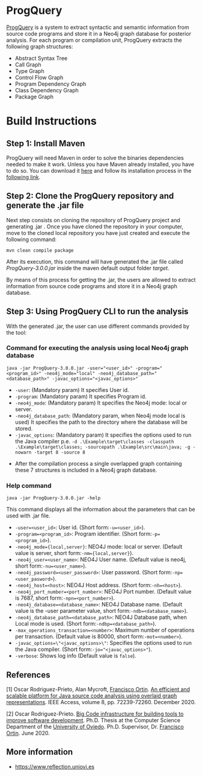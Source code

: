 # ProgQuery
[ProgQuery](https://www.reflection.uniovi.es/bigcode/download/2020/ieee-access/) is a system to extract syntactic and semantic information from source code programs and store it in a Neo4j graph database for posterior analysis. 
For each program or compilation unit, ProgQuery extracts the following graph structures:
- Abstract Syntax Tree
- Call Graph
- Type Graph
- Control Flow Graph
- Program Dependency Graph
- Class Dependency Graph
- Package Graph
# Build Instructions

## Step 1: Install Maven
ProgQuery will need Maven in order to solve the binaries dependencies needed to make it work. Unless you have Maven already installed, you have to do so. You can download it [here](https://maven.apache.org/download.cgi) and follow its installation process in the [following link](https://maven.apache.org/install.html).

## Step 2: Clone the ProgQuery repository and generate the .jar file
Next step consists on cloning the repository of ProgQuery project and generating .jar . Once you have cloned the repository in your computer, move to the cloned local repository you have just created and execute the following command:
```shell
mvn clean compile package
````
After its execution, this command will have generated the .jar file called _ProgQuery-3.0.0.jar_ inside the maven default output folder _target_.

By means of this process for getting the .jar, the users are allowed to extract information from source code programs and store it in a Neo4j graph database. 

## Step 3: Using ProgQuery CLI to run the analysis
With the generated .jar, the user can use different commands provided by the tool:

### Command for executing the analysis using local Neo4j graph database
```shell
java -jar ProgQuery-3.0.0.jar -user="<user_id>" -program="<program_id>" -neo4j_mode="local" -neo4j_database_path="<database_path>" -javac_options="<javac_options>"
````
* `-user`: (Mandatory param) It specifies User id.
* `-program`: (Mandatory param) It specifies Program id.
* `-neo4j_mode`: (Mandatory param) It specifies the Neo4j mode: local or server.
* `-neo4j_database_path`: (Mandatory param, when Neo4j mode local is used) It specifies the path to the directory where the database will be stored.
* `-javac_options`: (Mandatory param) It specifies the options used to run the Java compiler p.e. `-d .\Example\target\classes -classpath .\Example\target\classes; -sourcepath .\Example\src\main\java; -g -nowarn -target 8 -source 8`  

- After the compilation process a single overlapped graph containing these 7 structures is included in a Neo4j graph database.

### Help command
```shell
java -jar ProgQuery-3.0.0.jar -help
````
This command displays all the information about the parameters that can be used with .jar file.

* `-user=<user_id>`: User id. (Short form:`-u=<user_id>`).
* `-program=<program_id>`: Program identifier. (Short form:`-p=<program_id>`).
* `-neo4j_mode={local,server}`: NEO4J mode: local or server. (Default value is server, short form:`-nm={local,server}`).
* `-neo4j_user=<user_name>`: NEO4J User name. (Default value is neo4j, short form:`-nu=<user_name>`).
* `-neo4j_password=<user_password>`: User password. (Short form:`-np=<user_pasword>`).
* `-neo4j_host=<host>`: NEO4J Host address. (Short form:`-nh=<host>`).
* `-neo4j_port_number=<port_number>`: NEO4J Port number. (Default value is 7687, short form:`-npn=<port_number>`).
* `-neo4j_database=<database_name>`: NEO4J Database name. (Default value is the -user parameter value, short form:`-ndb=<database_name>`).
* `-neo4j_database_path=<database_path>`: NEO4J Database path, when Local mode is used. (Short form:`-ndbp=<database_path>`).
* `-max_operations_transaction=<number>`: Maximum number of operations per transaction. (Default value is 80000, short form:`-mot=<number>`).
* `-javac_options=\"<javac_options>\"`: Specifies the options used to run the Java compiler. (Short form:`-jo="<javac_options>"`).
* `-verbose`: Shows log info (Default value is `false`).

## References<a name="references"></a>
<a id="1">[1]</a>
Oscar Rodriguez-Prieto, Alan Mycroft, [Francisco Ortin](https://reflection.uniovi.es/ortin/index.html).
[An efficient and scalable platform for Java source code analysis using overlaid graph representations](https://doi.org/10.1109/ACCESS.2020.2987631).
IEEE Access, volume 8, pp. 72239-72260.
December 2020.

<a id="2">[2]</a>
Oscar Rodriguez-Prieto.
[Big Code infrastructure for building tools to improve software development](https://reflection.uniovi.es/ortin/theses/oscar.pdf).
Ph.D. Thesis at the Computer Science Department of the [University of Oviedo](https://www.uniovi.es).
Ph.D. Supervisor, Dr. [Francisco Ortin](https://reflection.uniovi.es/ortin/index.html).
June 2020.

## More information
* https://www.reflection.uniovi.es